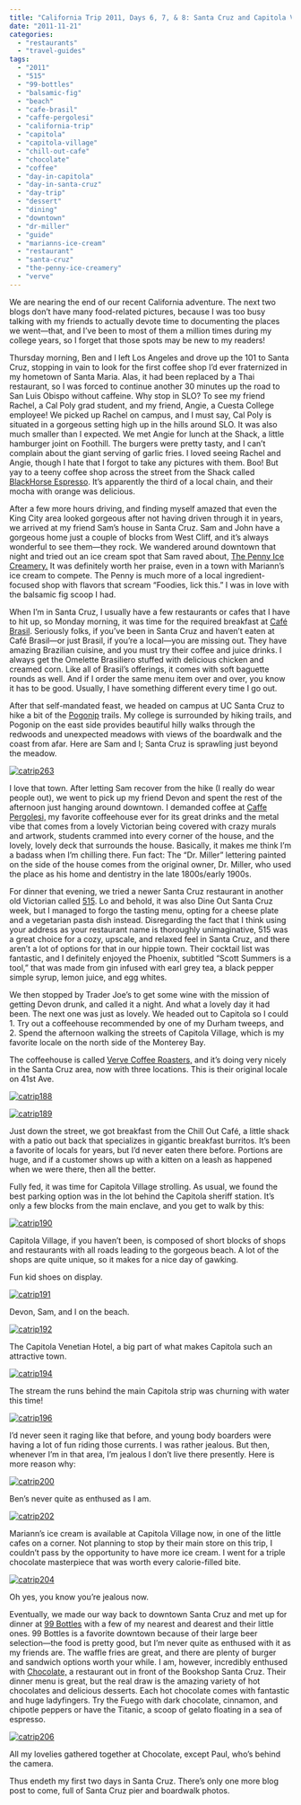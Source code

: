 ```yaml
---
title: "California Trip 2011, Days 6, 7, & 8: Santa Cruz and Capitola Village Feasting, Hiking, and Beaches"
date: "2011-11-21"
categories: 
  - "restaurants"
  - "travel-guides"
tags: 
  - "2011"
  - "515"
  - "99-bottles"
  - "balsamic-fig"
  - "beach"
  - "cafe-brasil"
  - "caffe-pergolesi"
  - "california-trip"
  - "capitola"
  - "capitola-village"
  - "chill-out-cafe"
  - "chocolate"
  - "coffee"
  - "day-in-capitola"
  - "day-in-santa-cruz"
  - "day-trip"
  - "dessert"
  - "dining"
  - "downtown"
  - "dr-miller"
  - "guide"
  - "marianns-ice-cream"
  - "restaurant"
  - "santa-cruz"
  - "the-penny-ice-creamery"
  - "verve"
---
```


We are nearing the end of our recent California adventure. The next two blogs don’t have many food-related pictures, because I was too busy talking with my friends to actually devote time to documenting the places we went—that, and I’ve been to most of them a million times during my college years, so I forget that those spots may be new to my readers!

Thursday morning, Ben and I left Los Angeles and drove up the 101 to Santa Cruz, stopping in vain to look for the first coffee shop I’d ever fraternized in my hometown of Santa Maria. Alas, it had been replaced by a Thai restaurant, so I was forced to continue another 30 minutes up the road to San Luis Obispo without caffeine. Why stop in SLO? To see my friend Rachel, a Cal Poly grad student, and my friend, Angie, a Cuesta College employee! We picked up Rachel on campus, and I must say, Cal Poly is situated in a gorgeous setting high up in the hills around SLO. It was also much smaller than I expected. We met Angie for lunch at the Shack, a little hamburger joint on Foothill. The burgers were pretty tasty, and I can’t complain about the giant serving of garlic fries. I loved seeing Rachel and Angie, though I hate that I forgot to take any pictures with them. Boo! But yay to a teeny coffee shop across the street from the Shack called [BlackHorse Espresso](http://blackhorsecoffee.com/home). It’s apparently the third of a local chain, and their mocha with orange was delicious.

After a few more hours driving, and finding myself amazed that even the King City area looked gorgeous after not having driven through it in years, we arrived at my friend Sam’s house in Santa Cruz. Sam and John have a gorgeous home just a couple of blocks from West Cliff, and it’s always wonderful to see them—they rock. We wandered around downtown that night and tried out an ice cream spot that Sam raved about, [The Penny Ice Creamery.](http://thepennyicecreamery.com/) It was definitely worth her praise, even in a town with Mariann’s ice cream to compete. The Penny is much more of a local ingredient-focused shop with flavors that scream “Foodies, lick this.” I was in love with the balsamic fig scoop I had.

When I’m in Santa Cruz, I usually have a few restaurants or cafes that I have to hit up, so Monday morning, it was time for the required breakfast at [Café Brasil](http://www.cafebrasil.us/). Seriously folks, if you’ve been in Santa Cruz and haven’t eaten at Café Brasil—or just Brasil, if you’re a local—you are missing out. They have amazing Brazilian cuisine, and you must try their coffee and juice drinks. I always get the Omelette Brasiliero stuffed with delicious chicken and creamed corn. Like all of Brasil’s offerings, it comes with soft baguette rounds as well. And if I order the same menu item over and over, you know it has to be good. Usually, I have something different every time I go out.

After that self-mandated feast, we headed on campus at UC Santa Cruz to hike a bit of the [Pogonip](http://www.cityofsantacruz.com/index.aspx?page=605) trails. My college is surrounded by hiking trails, and Pogonip on the east side provides beautiful hilly walks through the redwoods and unexpected meadows with views of the boardwalk and the coast from afar. Here are Sam and I; Santa Cruz is sprawling just beyond the meadow.

[![](http://s3.amazonaws.com/thegourmez-wpmedia/2011/11/catrip263.jpg "catrip263")](http://s3.amazonaws.com/thegourmez-wpmedia/2011/11/catrip263.jpg)

I love that town. After letting Sam recover from the hike (I really do wear people out), we went to pick up my friend Devon and spent the rest of the afternoon just hanging around downtown. I demanded coffee at [Caffe Pergolesi,](http://www.theperg.com/) my favorite coffeehouse ever for its great drinks and the metal vibe that comes from a lovely Victorian being covered with crazy murals and artwork, students crammed into every corner of the house, and the lovely, lovely deck that surrounds the house. Basically, it makes me think I’m a badass when I’m chilling there. Fun fact: The “Dr. Miller” lettering painted on the side of the house comes from the original owner, Dr. Miller, who used the place as his home and dentistry in the late 1800s/early 1900s.

For dinner that evening, we tried a newer Santa Cruz restaurant in another old Victorian called [515](http://515santacruz.com/). Lo and behold, it was also Dine Out Santa Cruz week, but I managed to forgo the tasting menu, opting for a cheese plate and a vegetarian pasta dish instead. Disregarding the fact that I think using your address as your restaurant name is thoroughly unimaginative, 515 was a great choice for a cozy, upscale, and relaxed feel in Santa Cruz, and there aren’t a lot of options for that in our hippie town. Their cocktail list was fantastic, and I definitely enjoyed the Phoenix, subtitled “Scott Summers is a tool,” that was made from gin infused with earl grey tea, a black pepper simple syrup, lemon juice, and egg whites.

We then stopped by Trader Joe’s to get some wine with the mission of getting Devon drunk, and called it a night. And what a lovely day it had been. The next one was just as lovely. We headed out to Capitola so I could 1. Try out a coffeehouse recommended by one of my Durham tweeps, and 2. Spend the afternoon walking the streets of Capitola Village, which is my favorite locale on the north side of the Monterey Bay.

The coffeehouse is called [Verve Coffee Roasters,](http://www.vervecoffeeroasters.com/) and it’s doing very nicely in the Santa Cruz area, now with three locations. This is their original locale on 41st Ave.

[![](http://s3.amazonaws.com/thegourmez-wpmedia/2011/11/catrip188.jpg "catrip188")](http://s3.amazonaws.com/thegourmez-wpmedia/2011/11/catrip188.jpg)

[![](http://s3.amazonaws.com/thegourmez-wpmedia/2011/11/catrip189.jpg "catrip189")](http://s3.amazonaws.com/thegourmez-wpmedia/2011/11/catrip189.jpg)

Just down the street, we got breakfast from the Chill Out Café, a little shack with a patio out back that specializes in gigantic breakfast burritos. It’s been a favorite of locals for years, but I’d never eaten there before. Portions are huge, and if a customer shows up with a kitten on a leash as happened when we were there, then all the better.

Fully fed, it was time for Capitola Village strolling. As usual, we found the best parking option was in the lot behind the Capitola sheriff station. It’s only a few blocks from the main enclave, and you get to walk by this:

[![](http://s3.amazonaws.com/thegourmez-wpmedia/2011/11/catrip190.jpg "catrip190")](http://s3.amazonaws.com/thegourmez-wpmedia/2011/11/catrip190.jpg)

Capitola Village, if you haven’t been, is composed of short blocks of shops and restaurants with all roads leading to the gorgeous beach. A lot of the shops are quite unique, so it makes for a nice day of gawking.

Fun kid shoes on display.

[![](http://s3.amazonaws.com/thegourmez-wpmedia/2011/11/catrip191.jpg "catrip191")](http://s3.amazonaws.com/thegourmez-wpmedia/2011/11/catrip191.jpg)

Devon, Sam, and I on the beach.

[![](http://s3.amazonaws.com/thegourmez-wpmedia/2011/11/catrip192.jpg "catrip192")](http://s3.amazonaws.com/thegourmez-wpmedia/2011/11/catrip192.jpg)

The Capitola Venetian Hotel, a big part of what makes Capitola such an attractive town.

[![](http://s3.amazonaws.com/thegourmez-wpmedia/2011/11/catrip194.jpg "catrip194")](http://s3.amazonaws.com/thegourmez-wpmedia/2011/11/catrip194.jpg)

The stream the runs behind the main Capitola strip was churning with water this time!

[![](http://s3.amazonaws.com/thegourmez-wpmedia/2011/11/catrip196.jpg "catrip196")](http://s3.amazonaws.com/thegourmez-wpmedia/2011/11/catrip196.jpg)

I’d never seen it raging like that before, and young body boarders were having a lot of fun riding those currents. I was rather jealous. But then, whenever I’m in that area, I’m jealous I don’t live there presently. Here is more reason why:

[![](http://s3.amazonaws.com/thegourmez-wpmedia/2011/11/catrip200.jpg "catrip200")](http://s3.amazonaws.com/thegourmez-wpmedia/2011/11/catrip200.jpg)

Ben’s never quite as enthused as I am.

[![](http://s3.amazonaws.com/thegourmez-wpmedia/2011/11/catrip202.jpg "catrip202")](http://s3.amazonaws.com/thegourmez-wpmedia/2011/11/catrip202.jpg)

Mariann’s ice cream is available at Capitola Village now, in one of the little cafes on a corner. Not planning to stop by their main store on this trip, I couldn’t pass by the opportunity to have more ice cream. I went for a triple chocolate masterpiece that was worth every calorie-filled bite.

[![](http://s3.amazonaws.com/thegourmez-wpmedia/2011/11/catrip204.jpg "catrip204")](http://s3.amazonaws.com/thegourmez-wpmedia/2011/11/catrip204.jpg)

Oh yes, you know you’re jealous now.

Eventually, we made our way back to downtown Santa Cruz and met up for dinner at [99 Bottles](http://www.99bottles.com/) with a few of my nearest and dearest and their little ones. 99 Bottles is a favorite downtown because of their large beer selection—the food is pretty good, but I’m never quite as enthused with it as my friends are. The waffle fries are great, and there are plenty of burger and sandwich options worth your while. I am, however, incredibly enthused with [Chocolate,](http://www.chocolatesantacruz.com/) a restaurant out in front of the Bookshop Santa Cruz. Their dinner menu is great, but the real draw is the amazing variety of hot chocolates and delicious desserts. Each hot chocolate comes with fantastic and huge ladyfingers. Try the Fuego with dark chocolate, cinnamon, and chipotle peppers or have the Titanic, a scoop of gelato floating in a sea of espresso.

[![](http://s3.amazonaws.com/thegourmez-wpmedia/2011/11/catrip206.jpg "catrip206")](http://s3.amazonaws.com/thegourmez-wpmedia/2011/11/catrip206.jpg)

All my lovelies gathered together at Chocolate, except Paul, who’s behind the camera.

Thus endeth my first two days in Santa Cruz. There’s only one more blog post to come, full of Santa Cruz pier and boardwalk photos. 
